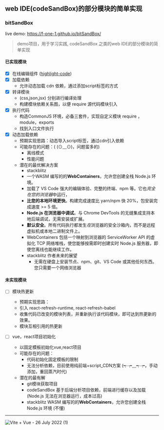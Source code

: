 ## web IDE(codeSandBox)的部分模块的简单实现

### bitSandBox 

live demo: https://f-one-1.github.io/bitSandBox/

> demo项目，用于学习实践, codeSandBox 之类的web IDE的部分模块的简单实现

#### 已实现模块

- [x] 在线编辑组件 ([highlight-code](https://github.com/F-one-1/vue-highlight-code))
- [x] 加载依赖
  - 允许动态加载 cdn 依赖，通过添加script标签的方式
- [x] 转译模块 
  - (css,json,jsx) 分别进行编译处理
  - 构建模块依赖关系图，以便 require 源代码模块引入
- [x] 执行代码
  - 构造CommonJS 环境，必备三套件，实现自定义模块 require ，module，exports
  - 找到入口文件执行
- [x] 动态加载依赖
  - 预期实现思路：动态导入script标签，通过cdn引入依赖      
  - 可能存在的问题：(  (⊙﹏⊙)，问题蛮多的)
    - 离线模式
    - 性能问题
  - 潜在的最优解决方案
    - stackblitz    
    - 一个WASM 编写的的**WebContainers**，允许您创建全栈 Node.js 环境。
    - 加载了 VS Code 强大的编辑体验、完整的终端、npm 等。它也*完全在您的浏览器*中运行，
    - **比您的本地环境更快**。构建完成速度比 yarn/npm 快 20%，包安装完成速度 >= 5 倍。
    - **Node.js 在浏览器中调试**。与 Chrome DevTools 的无缝集成支持本地后端调试，无需安装或扩展。
    - **默认安全**。所有代码执行都发生*在*浏览器的安全沙箱内，而不是远程虚拟机或本地二进制文件上。
    - WebContainers 包括一个映射到浏览器的 ServiceWorker API 的虚拟化 TCP 网络堆栈，使您能够按需即时创建实时 Node.js 服务器，即使您离线也能继续工作。
    - stackblitz 作者未来的展望
      - 无需在硬盘上安装节点、npm、git、VS Code 或其他任何东西。您只需要一个网络浏览器



#### 未实现模块


- [ ] 模块热更新
  - 预期实现思路：
  - 引入 react-refresh-runtime, react-refresh-babel 
  - 收集代码已改变的模块列表，并重新执行该代码模块，即可达到热更新的效果。
  - 模块互相引用的热更新

- [ ] vue，react项目初始化
  - 以固定模板初始化vue,react项目
  - 可能存在的问题：
    - 代码初始化固定模板的限制
    - 无法分析依赖，目前使用纯前端+script_CDN方案 (┭┮﹏┭┮，手动添加，重回蒸汽时代)
  - 潜在的最有解
    - git模块获取项目
    - codeSandBox 基于后端分析项目依赖，前端进行缓存以及加载(Node.js 无法在浏览器运行，成本过高)
    - stackblitz WASM 编写的的**WebContainers**，允许您创建全栈 Node.js 环境 (不懂)

---






![Vite + Vue - 26 July 2022 (1)](https://user-images.githubusercontent.com/68687740/180930335-0f2d4544-9476-4caf-bd1d-d7f5aec8b92b.gif)

